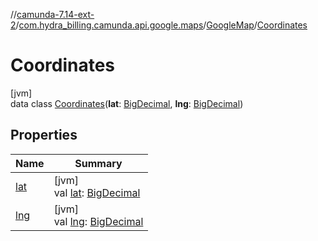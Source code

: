 //[camunda-7.14-ext-2](../../../../index.md)/[com.hydra_billing.camunda.api.google.maps](../../index.md)/[GoogleMap](../index.md)/[Coordinates](index.md)

# Coordinates

[jvm]\
data class [Coordinates](index.md)(**lat**: [BigDecimal](https://docs.oracle.com/javase/8/docs/api/java/math/BigDecimal.html), **lng**: [BigDecimal](https://docs.oracle.com/javase/8/docs/api/java/math/BigDecimal.html))

## Properties

| Name | Summary |
|---|---|
| [lat](lat.md) | [jvm]<br>val [lat](lat.md): [BigDecimal](https://docs.oracle.com/javase/8/docs/api/java/math/BigDecimal.html) |
| [lng](lng.md) | [jvm]<br>val [lng](lng.md): [BigDecimal](https://docs.oracle.com/javase/8/docs/api/java/math/BigDecimal.html) |
